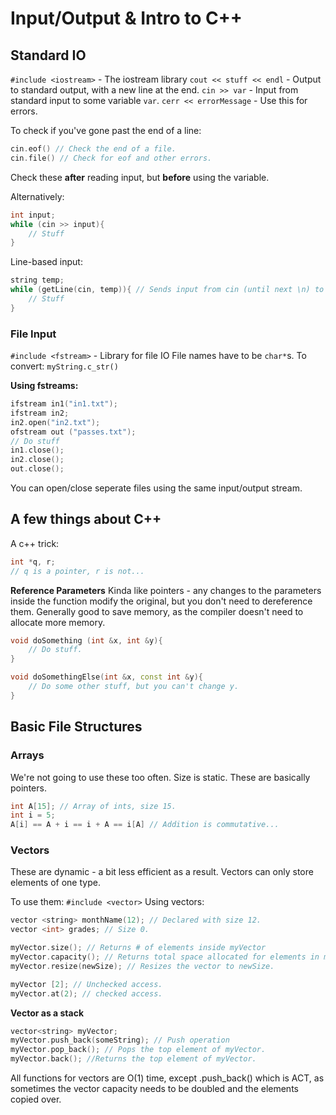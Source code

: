 Input/Output & Intro to C++
============
## Standard IO
`#include <iostream>` - The iostream library
`cout << stuff << endl` - Output to standard output, with a new line at the end. 
`cin >> var` - Input from standard input to some variable `var`. 
`cerr << errorMessage` - Use this for errors. 

To check if you've gone past the end of a line:

```C++
cin.eof() // Check the end of a file.
cin.file() // Check for eof and other errors.
```

Check these **after** reading input, but **before** using the variable.

Alternatively:
```C++
int input; 
while (cin >> input){
    // Stuff
}
```

Line-based input:
```C++
string temp;
while (getLine(cin, temp)){ // Sends input from cin (until next \n) to temp
    // Stuff
}
```
### File Input
`#include <fstream>` - Library for file IO
File names have to be `char*`s. 
To convert:
`myString.c_str()` 

**Using fstreams:**
```C++
ifstream in1("in1.txt"); 
ifstream in2;
in2.open("in2.txt");
ofstream out ("passes.txt");
// Do stuff
in1.close();
in2.close();
out.close();
```
You can open/close seperate files using the same input/output stream.

## A few things about C++
A c++ trick:
```C++
int *q, r;
// q is a pointer, r is not...
```
**Reference Parameters**
Kinda like pointers - any changes to the parameters inside the function modify the original, but you don't need to dereference them.
Generally good to save memory, as the compiler doesn't need to allocate more memory. 

```C++
void doSomething (int &x, int &y){
    // Do stuff.
}

void doSomethingElse(int &x, const int &y){
    // Do some other stuff, but you can't change y.
}
```

## Basic File Structures 

### Arrays
We're not going to use these too often.
Size is static.
These are basically pointers.

```C++
int A[15]; // Array of ints, size 15.
int i = 5;
A[i] == A + i == i + A == i[A] // Addition is commutative...
```

### Vectors
These are dynamic - a bit less efficient as a result.
Vectors can only store elements of one type.

To use them:
`#include <vector>`
Using vectors:
```C++
vector <string> monthName(12); // Declared with size 12.
vector <int> grades; // Size 0.

myVector.size(); // Returns # of elements inside myVector
myVector.capacity(); // Returns total space allocated for elements in myVector (always >= myVector.size())
myVector.resize(newSize); // Resizes the vector to newSize.

myVector [2]; // Unchecked access.
myVector.at(2); // checked access.
```

**Vector as a stack**
```C++
vector<string> myVector;
myVector.push_back(someString); // Push operation
myVector.pop_back(); // Pops the top element of myVector.
myVector.back(); //Returns the top element of myVector.
```
All functions for vectors are O(1) time, except .push_back() which is ACT, as sometimes the vector capacity needs to be doubled and the elements copied over. 
